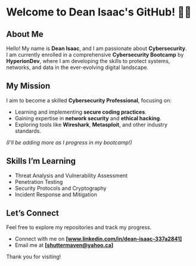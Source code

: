 # Welcome to Dean Isaac's GitHub! 👨‍💻  

## About Me  
Hello! My name is **Dean Isaac**, and I am passionate about **Cybersecurity**.  
I am currently enrolled in a comprehensive **Cybersecurity Bootcamp** by **HyperionDev**, where I am developing the skills to protect systems, networks, and data in the ever-evolving digital landscape.  

## My Mission  
I aim to become a skilled **Cybersecurity Professional**, focusing on:  
- Learning and implementing **secure coding practices**.  
- Gaining expertise in **network security** and **ethical hacking**.  
- Exploring tools like **Wireshark**, **Metasploit**, and other industry standards.  

<!---
## Current Projects  
Here are some of the projects I’m working on:  
- **[Project 1: Cyber Threat Analyzer](#)** – A tool for detecting and analyzing potential threats.  
- **[Project 2: Network Security Simulator](#)** – Simulating vulnerabilities and securing virtual networks.
--->

*(I’ll be adding more as I progress in my bootcamp!)*  

## Skills I’m Learning  
- Threat Analysis and Vulnerability Assessment  
- Penetration Testing  
- Security Protocols and Cryptography  
- Incident Response and Mitigation  

## Let’s Connect  
Feel free to explore my repositories and track my progress.  
- Connect with me on **[www.linkedin.com/in/dean-isaac-337a2841]**  
- Email me at **[shuttermaven@yahoo.ca]**  

Thank you for visiting!


<!---
Aranathan318/Aranathan318 is a ✨ special ✨ repository because its `README.md` (this file) appears on your GitHub profile.
You can click the Preview link to take a look at your changes.
--->
